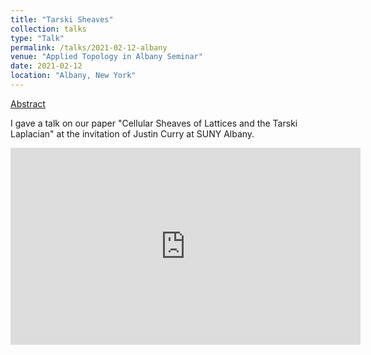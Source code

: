 ```yaml
---
title: "Tarski Sheaves"
collection: talks
type: "Talk"
permalink: /talks/2021-02-12-albany
venue: "Applied Topology in Albany Seminar"
date: 2021-02-12
location: "Albany, New York"
---
```


[Abstract](https://atia-seminar.github.io/flyers/210212-seminar.pdf)

I gave a talk on our paper &quot;Cellular Sheaves of Lattices and the Tarski Laplacian&quot; at the invitation of Justin Curry at SUNY Albany.

<iframe width="560" height="315" src="https://www.youtube.com/embed/rRz1RcEiRPQ?start=13" title="YouTube video player" frameborder="0" allow="accelerometer; autoplay; clipboard-write; encrypted-media; gyroscope; picture-in-picture" allowfullscreen></iframe>